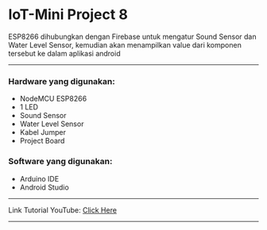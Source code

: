 # IoT-Mini Project 8

ESP8266 dihubungkan dengan Firebase untuk mengatur Sound Sensor dan Water Level Sensor, kemudian akan menampilkan value dari komponen tersebut ke dalam aplikasi android

--------------------------------------------------

### Hardware yang digunakan: 
- NodeMCU ESP8266
- 1 LED
- Sound Sensor
- Water Level Sensor
- Kabel Jumper
- Project Board

### Software yang digunakan: 
- Arduino IDE
- Android Studio

--------------------------------------------------

Link Tutorial YouTube: [Click Here](https://youtu.be/SbgQbV7IxRo)

--------------------------------------------------
